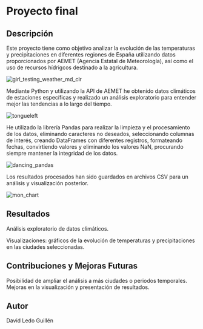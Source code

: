 # Proyecto final

## Descripción
Este proyecto tiene como objetivo analizar la evolución de las temperaturas y precipitaciones en diferentes regiones de España utilizando datos proporcionados por AEMET (Agencia Estatal de Meteorología), así como el uso de recursos hídrigcos destinado a la agricultura. 

![girl_testing_weather_md_clr](https://github.com/illegalvoidundead/Proyecto_final/assets/143459249/d90a81a8-fea2-4fe9-9fea-58dd9cc6c3d3)


Mediante Python y utilizando la API de AEMET he obtenido datos climáticos de estaciones específicas y realizado un análisis exploratorio para entender mejor las tendencias a lo largo del tiempo.


![tongueleft](https://github.com/illegalvoidundead/Proyecto_final/assets/143459249/8505612d-fae9-4b88-958c-7dfd7773f887)


He utilizado la librería Pandas para realizar la limpieza y el procesamiento de los datos, eliminando caracteres no deseados, seleccionando columnas de interés, creando DataFrames con diferentes registros, formateando fechas, convirtiendo valores y eliminando los valores NaN, procurando siempre mantener la integridad de los datos.

![dancing_pandas](https://github.com/illegalvoidundead/Proyecto_final/assets/143459249/dbdc58bd-6aea-4fd7-9d68-2075a8a5fec1)


Los resultados procesados han sido guardados en archivos CSV para un análisis y visualización posterior.

![mon_chart](https://github.com/illegalvoidundead/Proyecto_final/assets/143459249/986f32bb-d9a9-4372-b3e0-9f3a9caab327)


## Resultados
Análisis exploratorio de datos climáticos.

Visualizaciones: gráficos de la evolución de temperaturas y precipitaciones en las ciudades seleccionadas.

## Contribuciones y Mejoras Futuras
Posibilidad de ampliar el análisis a más ciudades o periodos temporales.
Mejoras en la visualización y presentación de resultados.

## Autor
David Ledo Guillén
